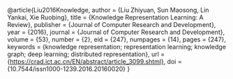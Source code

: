 @article{Liu2016Knowledge,
author = {Liu Zhiyuan, Sun Maosong, Lin Yankai, Xie Ruobing},
title = {Knowledge Representation Learning: A Review},
publisher = {Journal of Computer Research and Development},
year = {2016},
journal = {Journal of Computer Research and Development},
volume = {53},
number = {2},
eid = {247},
numpages = {14},
pages = {247},
keywords = {knowledge representation; representation learning; knowledge graph; deep learning; distributed representation},
url = {https://crad.ict.ac.cn/EN/abstract/article_3099.shtml},
doi = {10.7544/issn1000-1239.2016.20160020}
}    
